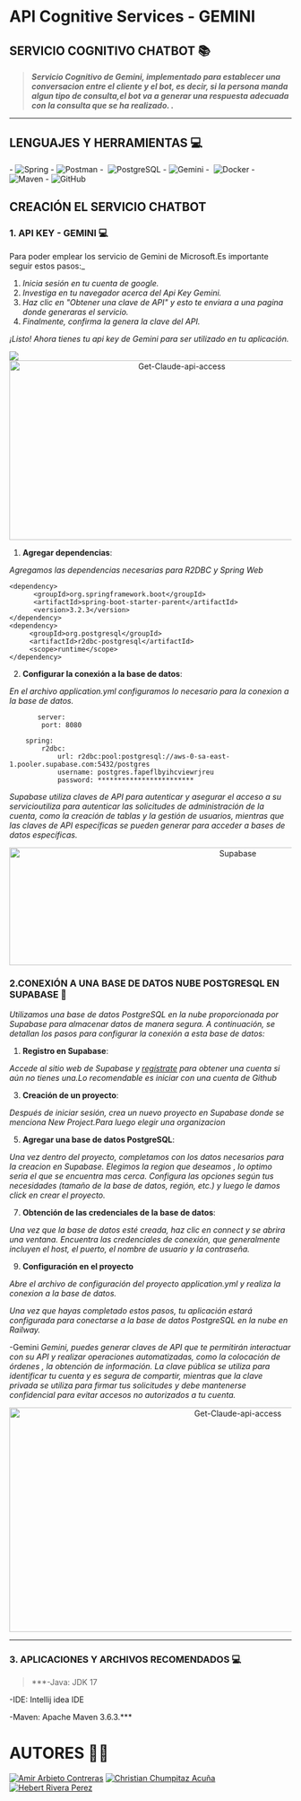 # API Cognitive Services - GEMINI
## SERVICIO COGNITIVO CHATBOT 📚
 
  > ***Servicio Cognitivo de Gemini, implementado para establecer una conversacion entre el cliente y el bot, es decir, si la persona manda algun tipo de consulta,el bot va a generar una respuesta adecuada con la consulta que se ha realizado. .***

---
## LENGUAJES Y HERRAMIENTAS 💻

-&#160;![Spring](http://img.shields.io/badge/-Spring-6DB33F?style=flat&logo=spring&logoColor=ffffff)
-&#160;![Postman](https://img.shields.io/badge/Postman-FF6C37?style=flat&logo=postman&logoColor=white)
-&#160; ![PostgreSQL](https://img.shields.io/badge/PostgreSQL-316192?style=flat&logo=postgresql&logoColor=white)
-&#160;![Gemini](https://img.shields.io/badge/Gemini-00DCFA?style=flat&logoColor=white&labelColor=00DCFA&logoWidth=20&logo=data:image/png;base64,iVBORw0KGgoAAAANSUhEUgAAABAAAAAQCAYAAAAf8/9hAAABFklEQVR42mL8//8/AwAIgbA5j4URIBPzBwCJ8yMlPgG+ENoG2hyyGyGgD6P8ZKIrHwGE4TgCrBTKdkRgg/IjNxBOEC0E7I3lQ6J+mAp5C6kGe0PsoD1QC7P6kniTQzsgTktR+hhsINmFgTlohl+pB10E5HZZBvTkg7nZhF3ySx/gaOjo6hpZGRQwFY0YhE0NoIgPqqwLK6UAc3YxmGm5QCrZtQmiqgBbLZmNG2dQGpXWg9nLSBxyqkNsHVUgG0dhDMWsQdlI8FEX2CkllAem/2QKgE0uLYE5f8gPCKUIOSF1AsMclNsQ5gOm9BEOB6UIbKiPipbgUouHDEZQQ5UIF7JTofgSR4FgNOocIBk1uC0XGVCF4UkkzF0soF80Qe50F3YChRiABDyx9BXplrUgAAAABJRU5ErkJggg==)
-&#160; ![Docker](https://img.shields.io/badge/Docker-2496ED?style=flat&logo=docker&logoColor=white)
-&#160; ![Maven](https://img.shields.io/badge/Maven-C71A36?style=flat&logo=apache-maven&link=hhttps://github.com/Quananhle/Java-Web-Developer)
-&#160;![GitHub](https://img.shields.io/badge/GitHub-100000?style=flat&logo=github&logoColor=white)

## CREACIÓN EL SERVICIO CHATBOT
### 1. API KEY - GEMINI 💻

Para poder emplear los servicio de Gemini de Microsoft.Es importante seguir estos pasos:_

1. _Inicia sesión en tu cuenta de google._
2. _Investiga en tu navegador acerca del Api Key Gemini._
3. _Haz clic en "Obtener una clave de API" y esto te enviara a una pagina donde generaras el servicio._
4. _Finalmente, confirma la genera la clave del API._

_¡Listo! Ahora tienes tu api key de Gemini para ser utilizado en tu aplicación._

<img src="https://www.dropbox.com/scl/fi/e48w1ru81fph9ojfps8u5/API-KEY.png?rlkey=jbmq6ijpvvxyncalo802ifd5p&st=u5vkzr1u&dl=0">

<div style="text-align:center;">
    <img src="https://github.com/ChristianChumpitazAcuna/Assistant/assets/111783609/dd5b15c8-feb0-4f20-ade7-ab4746cff5f0" alt="Get-Claude-api-access" width="600" height="320">
</div>

1. **Agregar dependencias**:

_Agregamos las dependencias necesarias para R2DBC y Spring Web_
  ```
  <dependency>
        <groupId>org.springframework.boot</groupId>
        <artifactId>spring-boot-starter-parent</artifactId>
        <version>3.2.3</version>
  </dependency>
  <dependency>
       <groupId>org.postgresql</groupId>
       <artifactId>r2dbc-postgresql</artifactId>
       <scope>runtime</scope>
  </dependency>    
  ```
2. **Configurar la conexión a la base de datos**:
   
_En el archivo application.yml configuramos lo necesario para la conexion a la base de datos._
```
       server:
        port: 8080
    
    spring:
        r2dbc:
            url: r2dbc:pool:postgresql://aws-0-sa-east-1.pooler.supabase.com:5432/postgres
            username: postgres.fapeflbyihcviewrjreu
            password: ************************
```
_Supabase utiliza claves de API para autenticar y asegurar el acceso a su servicioutiliza para autenticar las solicitudes de administración de la cuenta, como la creación de tablas y la gestión de usuarios, mientras que las claves de API específicas se pueden generar para acceder a bases de datos específicas._


<div style="text-align:center;">
<img src="https://github.com/ChristianChumpitazAcuna/Assistant/assets/111783609/9c624f92-cf94-42fb-89f9-bd6c8ee04c6b" alt="Supabase" width="800" height="210">
</div>

### 2.CONEXIÓN A UNA BASE DE DATOS NUBE POSTGRESQL EN SUPABASE 🔐

 _Utilizamos una base de datos PostgreSQL en la nube proporcionada por Supabase para almacenar datos de manera segura. A continuación, se detallan los pasos para configurar la conexión a esta base de datos:_
 
1. **Registro en Supabase**:
   
  _Accede al sitio web de Supabase y [regístrate](https://supabase.com/dashboard/sign-up) para obtener una cuenta si aún no tienes una.Lo recomendable es iniciar con una cuenta de Github_

3. **Creación de un proyecto**:
   
  _Después de iniciar sesión, crea un nuevo proyecto en Supabase donde se menciona New Project.Para luego elegir una organizacion_

5. **Agregar una base de datos PostgreSQL**:
   
  _Una vez dentro del proyecto, completamos con los datos necesarios para la creacion en Supabase._
  _Elegimos la region que deseamos , lo optimo seria el que se encuentra mas cerca._
  _Configura las opciones según tus necesidades (tamaño de la base de datos, región, etc.) y luego le damos click en crear el proyecto._

7. **Obtención de las credenciales de la base de datos**:
   
  _Una vez que la base de datos esté creada, haz clic en connect y se abrira una ventana._
  _Encuentra las credenciales de conexión, que generalmente incluyen el host, el puerto, el nombre de usuario y la contraseña._

9. **Configuración en el proyecto**
    
_Abre el archivo de configuración del proyecto application.yml y realiza la conexion a la base de datos._

_Una vez que hayas completado estos pasos, tu aplicación estará configurada para conectarse a la base de datos PostgreSQL en la nube en Railway._

-Gemini
_Gemini, puedes generar claves de API que te permitirán interactuar con su API y realizar operaciones automatizadas, como la colocación de órdenes , la obtención de información.
La clave pública se utiliza para identificar tu cuenta y es segura de compartir, mientras que la clave privada se utiliza para firmar tus solicitudes y debe mantenerse 
confidencial para evitar accesos no autorizados a tu cuenta._

<div style="text-align:center;">
<img src="https://github.com/ChristianChumpitazAcuna/Assistant/assets/111783609/da8f681a-fbb6-4a3c-8db0-9992818a5fc8" alt="Get-Claude-api-access" width="800" height="400">
</div>

---
### 3. APLICACIONES Y ARCHIVOS RECOMENDADOS 💻
> ***-Java: JDK 17

-IDE: Intellij idea IDE 

-Maven: Apache Maven 3.6.3.***



# AUTORES 🧑‍💻
[![Amir Arbieto Contreras](https://img.shields.io/badge/GitHub-Amir%20Arbierto%20Contreras-blue?logo=github)](https://github.com/AmirArbieto)
[![Christian Chumpitaz Acuña](https://img.shields.io/badge/GitHub-Christian%20Chumpitaz%20Acuña-blue?logo=github)](https://github.com/ChristianChumpitazAcuna)
[![Hebert Rivera Perez](https://img.shields.io/badge/GitHub-Hebert%20Rivera%20Perez-blue?logo=github)](https://github.com/Harp09)
